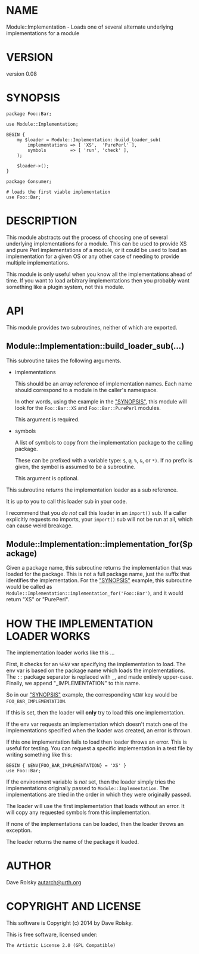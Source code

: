 # NAME

Module::Implementation - Loads one of several alternate underlying implementations for a module

# VERSION

version 0.08

# SYNOPSIS

    package Foo::Bar;

    use Module::Implementation;

    BEGIN {
        my $loader = Module::Implementation::build_loader_sub(
            implementations => [ 'XS',  'PurePerl' ],
            symbols         => [ 'run', 'check' ],
        );

        $loader->();
    }

    package Consumer;

    # loads the first viable implementation
    use Foo::Bar;

# DESCRIPTION

This module abstracts out the process of choosing one of several underlying
implementations for a module. This can be used to provide XS and pure Perl
implementations of a module, or it could be used to load an implementation for
a given OS or any other case of needing to provide multiple implementations.

This module is only useful when you know all the implementations ahead of
time. If you want to load arbitrary implementations then you probably want
something like a plugin system, not this module.

# API

This module provides two subroutines, neither of which are exported.

## Module::Implementation::build\_loader\_sub(...)

This subroutine takes the following arguments.

- implementations

    This should be an array reference of implementation names. Each name should
    correspond to a module in the caller's namespace.

    In other words, using the example in the ["SYNOPSIS"](#synopsis), this module will look
    for the `Foo::Bar::XS` and `Foo::Bar::PurePerl` modules.

    This argument is required.

- symbols

    A list of symbols to copy from the implementation package to the calling
    package.

    These can be prefixed with a variable type: `$`, `@`, `%`, `&`, or
    `*)`. If no prefix is given, the symbol is assumed to be a subroutine.

    This argument is optional.

This subroutine _returns_ the implementation loader as a sub reference.

It is up to you to call this loader sub in your code.

I recommend that you _do not_ call this loader in an `import()` sub. If a
caller explicitly requests no imports, your `import()` sub will not be run at
all, which can cause weird breakage.

## Module::Implementation::implementation\_for($package)

Given a package name, this subroutine returns the implementation that was
loaded for the package. This is not a full package name, just the suffix that
identifies the implementation. For the ["SYNOPSIS"](#synopsis) example, this subroutine
would be called as `Module::Implementation::implementation_for('Foo::Bar')`,
and it would return "XS" or "PurePerl".

# HOW THE IMPLEMENTATION LOADER WORKS

The implementation loader works like this ...

First, it checks for an `%ENV` var specifying the implementation to load. The
env var is based on the package name which loads the implementations. The
`::` package separator is replaced with `_`, and made entirely
upper-case. Finally, we append "\_IMPLEMENTATION" to this name.

So in our ["SYNOPSIS"](#synopsis) example, the corresponding `%ENV` key would be
`FOO_BAR_IMPLEMENTATION`.

If this is set, then the loader will **only** try to load this one
implementation.

If the env var requests an implementation which doesn't match one of the
implementations specified when the loader was created, an error is thrown.

If this one implementation fails to load then loader throws an error. This is
useful for testing. You can request a specific implementation in a test file
by writing something like this:

    BEGIN { $ENV{FOO_BAR_IMPLEMENTATION} = 'XS' }
    use Foo::Bar;

If the environment variable is _not_ set, then the loader simply tries the
implementations originally passed to `Module::Implementation`. The
implementations are tried in the order in which they were originally passed.

The loader will use the first implementation that loads without an error. It
will copy any requested symbols from this implementation.

If none of the implementations can be loaded, then the loader throws an
exception.

The loader returns the name of the package it loaded.

# AUTHOR

Dave Rolsky <autarch@urth.org>

# COPYRIGHT AND LICENSE

This software is Copyright (c) 2014 by Dave Rolsky.

This is free software, licensed under:

    The Artistic License 2.0 (GPL Compatible)
